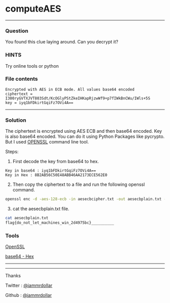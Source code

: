 # computeAES
___

### Question

You found this clue laying around. Can you decrypt it?

### HINTS
Try online tools or python

### File contents
```
Encrypted with AES in ECB mode. All values base64 encoded
ciphertext = I300ryGVTXJVT803Sdt/KcOGlyPStZkeIHKapRjzwWf9+p7fIWkBnCWu/IWls+5S
key = iyq1bFDkirtGqiFz7OVi4A==
```

___

### Solution

The ciphertext is encrypted using AES ECB and then base64 encoded. Key is also base64 encoded.
You can do it using Python Packages like pycrypto.
But I used [OPENSSL](https://www.openssl.org/) command line tool.

Steps:

1. First decode the key from base64 to hex.
```
Key in base64 : iyq1bFDkirtGqiFz7OVi4A==
Key in Hex : 8B2AB56C50E48ABB46AA2173ECE562E0
```

2. Then copy the ciphertext to a file and run the following openssl command.
```bash
openssl enc -d -aes-128-ecb -in aesecbcipher.txt -out aesecbplain.txt -nopad -nosalt -K 8B2AB56C50E48ABB46AA2173ECE562E0 -iv 0 -base64
```

3. cat the aesecbplain.txt file.
```bash
cat aesecbplain.txt
flag{do_not_let_machines_win_2d4975bc}__________
```

### Tools

[OpenSSL](https://www.openssl.org/)

[base64 - Hex](http://tomeko.net/online_tools/base64.php?lang=en)


___
___

Thanks

Twitter : [@iammrdollar](https://twitter.com/iammrdollar)

Github : [@iammrdollar](https://github.com/iammrdollar)
